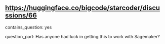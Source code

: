 ## https://huggingface.co/bigcode/starcoder/discussions/66

contains_question: yes

question_part: 
Has anyone had luck in getting this to work with Sagemaker?
